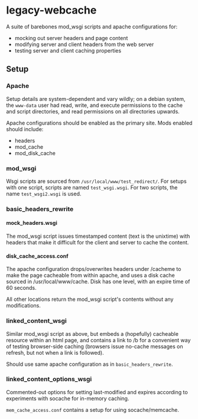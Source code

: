 # legacy-webcache

A suite of barebones mod_wsgi scripts and apache configurations for:
 * mocking out server headers and page content
 * modifying server and client headers from the web server
 * testing server and client caching properties

## Setup

### Apache

Setup details are system-dependent and vary wildly; on a debian system, the `www-data` user had read, write, and execute permissions to the cache and script directories, and read permissions on all directories upwards.

Apache configurations should be enabled as the primary site. Mods enabled should include:
 * headers
 * mod_cache
 * mod_disk_cache

### mod_wsgi

Wsgi scripts are sourced from `/usr/local/www/test_redirect/`. For setups with one script, scripts are named `test_wsgi.wsgi`. For two scripts, the name `test_wsgi2.wsgi` is used.

### basic_headers_rewrite

#### mock_headers.wsgi

The mod_wsgi script issues timestamped content (text is the unixtime) with headers that make it difficult for the client and server to cache the content.

#### disk_cache_access.conf

The apache configuration drops/overwrites headers under /cacheme to make the page cacheable from within apache, and uses a disk cache sourced in /usr/local/www/cache. Disk has one level, with an expire time of 60 seconds.

All other locations return the mod_wsgi script's contents without any modifications.

### linked_content_wsgi

Similar mod_wsgi script as above, but embeds a (hopefully) cacheable resource within an html page, and contains a link to /b for a convenient way of testing browser-side caching (browsers issue no-cache messages on refresh, but not when a link is followed).

Should use same apache configuration as in `basic_headers_rewrite`.

### linked_content_options_wsgi

Commented-out options for setting last-modified and expires according to experiments with socache for in-memory caching.

`mem_cache_access.conf` contains a setup for using socache/memcache.
